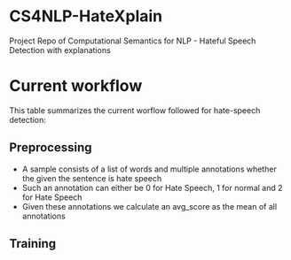 # CS4NLP-HateXplain
Project Repo of Computational Semantics for NLP - Hateful Speech Detection with explanations

# Current workflow
This table summarizes the current worflow followed for hate-speech detection: 

## Preprocessing 
* A sample consists of a list of words and multiple annotations whether the given the sentence is hate speech
* Such an annotation can either be 0 for Hate Speech, 1 for normal and 2 for Hate Speech
* Given these annotations we calculate an avg_score as the mean of all annotations


## Training
